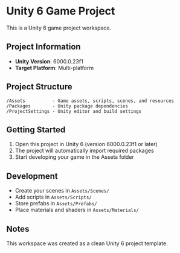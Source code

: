 # Unity 6 Game Project

This is a Unity 6 game project workspace.

## Project Information

- **Unity Version**: 6000.0.23f1
- **Target Platform**: Multi-platform

## Project Structure

```
/Assets          - Game assets, scripts, scenes, and resources
/Packages        - Unity package dependencies
/ProjectSettings - Unity editor and build settings
```

## Getting Started

1. Open this project in Unity 6 (version 6000.0.23f1 or later)
2. The project will automatically import required packages
3. Start developing your game in the Assets folder

## Development

- Create your scenes in `Assets/Scenes/`
- Add scripts in `Assets/Scripts/`
- Store prefabs in `Assets/Prefabs/`
- Place materials and shaders in `Assets/Materials/`

## Notes

This workspace was created as a clean Unity 6 project template.
